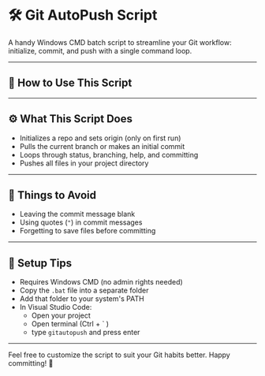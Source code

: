 # 🛠️ Git AutoPush Script

A handy Windows CMD batch script to streamline your Git workflow: initialize, commit, and push with a single command loop.

---

## 📌 How to Use This Script


---

## ⚙️ What This Script Does

- Initializes a repo and sets origin (only on first run)
- Pulls the current branch or makes an initial commit
- Loops through status, branching, help, and committing
- Pushes all files in your project directory

---

## 🚫 Things to Avoid

- Leaving the commit message blank
- Using quotes (`"`) in commit messages
- Forgetting to save files before committing

---

## 🧰 Setup Tips

- Requires Windows CMD (no admin rights needed)
- Copy the `.bat` file into a separate folder
- Add that folder to your system's PATH
- In Visual Studio Code:
  - Open your project
  - Open terminal (Ctrl + ` )
  - type `gitautopush` and press enter

---

Feel free to customize the script to suit your Git habits better. Happy committing! 🚀
